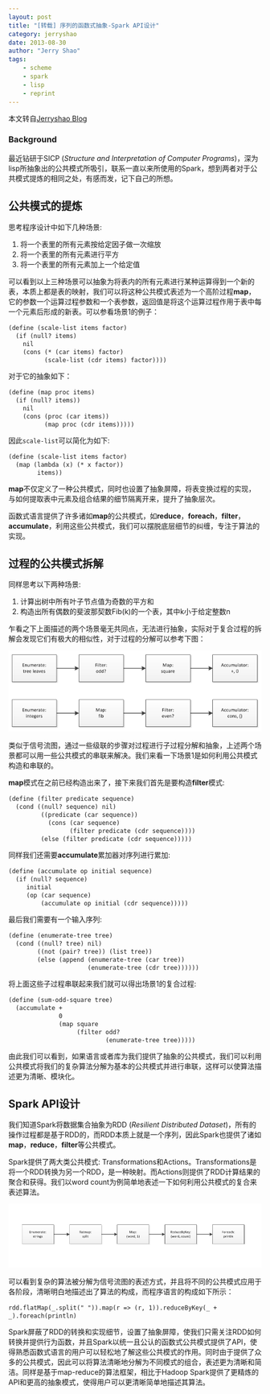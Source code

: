 ```yaml
---
layout: post
title: "[转载] 序列的函数式抽象-Spark API设计"
category: jerryshao
date: 2013-08-30
author: "Jerry Shao"
tags:
    - scheme
    - spark
    - lisp
    - reprint
---
```


本文转自[Jerryshao Blog](https://github.com/jerryshao/jerryshao.github.com)

### Background ###

最近钻研于SICP (*Structure and Interpretation of Computer Programs*)，深为lisp所抽象出的公共模式所吸引，联系一直以来所使用的Spark，想到两者对于公共模式提炼的相同之处，有感而发，记下自己的所想。

## 公共模式的提炼 ##

思考程序设计中如下几种场景:


1. 将一个表里的所有元素按给定因子做一次缩放
2. 将一个表里的所有元素进行平方
3. 将一个表里的所有元素加上一个给定值

可以看到以上三种场景可以抽象为将表内的所有元素进行某种运算得到一个新的表，本质上都是表的映射，我们可以将这种公共模式表述为一个高阶过程**map**，它的参数一个运算过程参数和一个表参数，返回值是将这个运算过程作用于表中每一个元素后形成的新表。可以参看场景1的例子：

    (define (scale-list items factor)
      (if (null? items)
        nil
        (cons (* (car items) factor)
              (scale-list (cdr items) factor))))

对于它的抽象如下：

    (define (map proc items)
      (if (null? items))
        nil
        (cons (proc (car items))
              (map proc (cdr items)))))

因此`scale-list`可以简化为如下:

    (define (scale-list items factor)
      (map (lambda (x) (* x factor))
            items))

**map**不仅定义了一种公共模式，同时也设置了抽象屏障，将表变换过程的实现，与如何提取表中元素及组合结果的细节隔离开来，提升了抽象层次。

函数式语言提供了许多诸如**map**的公共模式，如**reduce**，**foreach**，**filter**，**accumulate**，利用这些公共模式，我们可以摆脱底层细节的纠缠，专注于算法的实现。

## 过程的公共模式拆解 ##

同样思考以下两种场景:


1. 计算出树中所有叶子节点值为奇数的平方和
2. 构造出所有偶数的斐波那契数Fib(k)的一个表，其中k小于给定整数n

乍看之下上面描述的两个场景毫无共同点，无法进行抽象，实际对于复合过程的拆解会发现它们有极大的相似性，对于过程的分解可以参考下图：

<img src="/img/2013-08-30-functional-programming-spark-api/algo-signal-chart.png" alt="algorithm signal chart" width="640"/>

类似于信号流图，通过一些级联的步骤对过程进行子过程分解和抽象，上述两个场景都可以用一些公共模式的串联来解决。我们来看一下场景1是如何利用公共模式构造和串联的。

**map**模式在之前已经构造出来了，接下来我们首先是要构造**filter**模式:

    (define (filter predicate sequence)
      (cond ((null? sequence) nil)
             ((predicate (car sequence))
               (cons (car sequence)
                     (filter predicate (cdr sequence))))
             (else (filter predicate (cdr sequence)))))

同样我们还需要**accumulate**累加器对序列进行累加:

    (define (accumulate op initial sequence)
      (if (null? sequence)
         initial
         (op (car sequence)
             (accumulate op initial (cdr sequence)))))

最后我们需要有一个输入序列:

    (define (enumerate-tree tree)
      (cond ((null? tree) nil)
            ((not (pair? tree)) (list tree))
            (else (append (enumerate-tree (car tree))
                          (enumerate-tree (cdr tree))))))

将上面这些子过程串联起来我们就可以得出场景1的复合过程:

    (define (sum-odd-square tree)
      (accumulate +
                  0
                  (map square
                       (filter odd?
                               (enumerate-tree tree)))))

由此我们可以看到，如果语言或者库为我们提供了抽象的公共模式，我们可以利用公共模式将我们的复杂算法分解为基本的公共模式并进行串联，这样可以使算法描述更为清晰、模块化。

## Spark API设计 ##

我们知道Spark将数据集合抽象为RDD (*Resilient Distributed Dataset*)，所有的操作过程都是基于RDD的，而RDD本质上就是一个序列，因此Spark也提供了诸如**map**，**reduce**，**filter**等公共模式。

Spark提供了两大类公共模式: Transformations和Actions。Transformations是将一个RDD转换为另一个RDD，是一种映射。而Actions则提供了RDD计算结果的聚合和获得。我们以word count为例简单地表述一下如何利用公共模式的复合来表述算法。

<img src="/img/2013-08-30-functional-programming-spark-api/wordcount-signal-chart.png" alt="word count signal chart" width="640"/>

可以看到复杂的算法被分解为信号流图的表述方式，并且将不同的公共模式应用于各阶段，清晰明白地描述出了算法的构成，而程序语言的构成如下所示：

    rdd.flatMap(_.split(" ")).map(r => (r, 1)).reduceByKey(_ + _).foreach(println)


Spark屏蔽了RDD的转换和实现细节，设置了抽象屏障，使我们只需关注RDD如何转换并提供行为函数，并且Spark以统一且公认的函数式公共模式提供了API，使得熟悉函数式语言的用户可以轻松地了解这些公共模式的作用。同时由于提供了众多的公共模式，因此可以将算法清晰地分解为不同模式的组合，表述更为清晰和简洁。同样是基于map-reduce的算法框架，相比于Hadoop Spark提供了更精炼的API和更高的抽象模式，使得用户可以更清晰简单地描述其算法。
